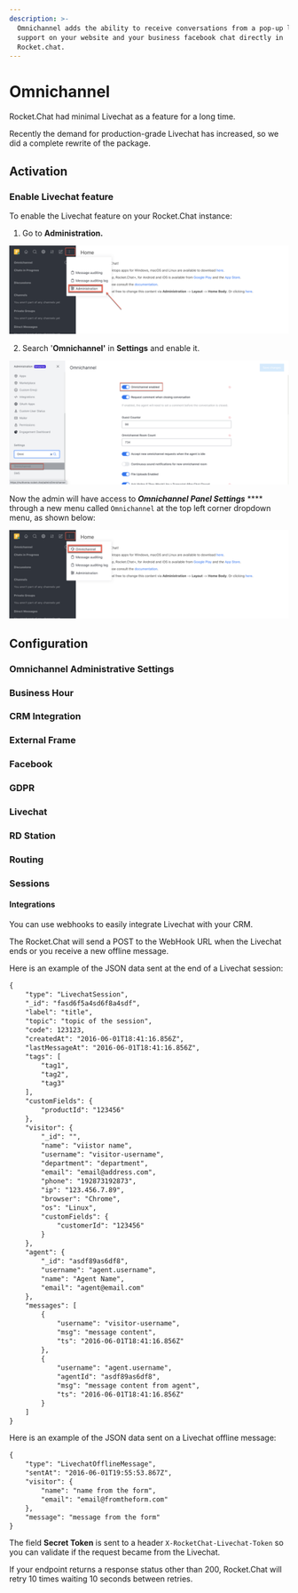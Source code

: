 ```yaml
---
description: >-
  Omnichannel adds the ability to receive conversations from a pop-up livechat
  support on your website and your business facebook chat directly in
  Rocket.chat.
---
```


# Omnichannel

Rocket.Chat had minimal Livechat as a feature for a long time.

Recently the demand for production-grade Livechat has increased, so we did a complete rewrite of the package.

## Activation 

### Enable Livechat feature

To enable the Livechat feature on your Rocket.Chat instance:

1. Go to **Administration.**

![](../../../.gitbook/assets/image%20%2830%29.png)

2. Search '**Omnichannel'** in **Settings** and enable it.

![](../../../.gitbook/assets/image%20%2829%29.png)

Now the admin will have access to _**Omnichannel Panel Settings**_ **** through a new menu called `Omnichannel` at the top left corner dropdown menu, as shown below:

![](../../../.gitbook/assets/image%20%2832%29.png)



## Configuration

### **Omnichannel Administrative Settings** 

### Business Hour

### CRM Integration

### External Frame

### Facebook

### GDPR

### Livechat

### RD Station

### Routing

### Sessions





#### 



#### Integrations

You can use webhooks to easily integrate Livechat with your CRM.

The Rocket.Chat will send a POST to the WebHook URL when the Livechat ends or you receive a new offline message.

Here is an example of the JSON data sent at the end of a Livechat session:

```text
{
    "type": "LivechatSession",
    "_id": "fasd6f5a4sd6f8a4sdf",
    "label": "title",
    "topic": "topic of the session",
    "code": 123123,
    "createdAt": "2016-06-01T18:41:16.856Z",
    "lastMessageAt": "2016-06-01T18:41:16.856Z",
    "tags": [
        "tag1",
        "tag2",
        "tag3"
    ],
    "customFields": {
        "productId": "123456"
    },
    "visitor": {
        "_id": "",
        "name": "viistor name",
        "username": "visitor-username",
        "department": "department",
        "email": "email@address.com",
        "phone": "192873192873",
        "ip": "123.456.7.89",
        "browser": "Chrome",
        "os": "Linux",
        "customFields": {
            "customerId": "123456"
        }
    },
    "agent": {
        "_id": "asdf89as6df8",
        "username": "agent.username",
        "name": "Agent Name",
        "email": "agent@email.com"
    },
    "messages": [
        {
            "username": "visitor-username",
            "msg": "message content",
            "ts": "2016-06-01T18:41:16.856Z"
        },
        {
            "username": "agent.username",
            "agentId": "asdf89as6df8",
            "msg": "message content from agent",
            "ts": "2016-06-01T18:41:16.856Z"
        }
    ]
}
```

Here is an example of the JSON data sent on a Livechat offline message:

```text
{
    "type": "LivechatOfflineMessage",
    "sentAt": "2016-06-01T19:55:53.867Z",
    "visitor": {
        "name": "name from the form",
        "email": "email@fromtheform.com"
    },
    "message": "message from the form"
}
```

The field **Secret Token** is sent to a header `X-RocketChat-Livechat-Token` so you can validate if the request became from the Livechat.

If your endpoint returns a response status other than 200, Rocket.Chat will retry 10 times waiting 10 seconds between retries.

#### 

